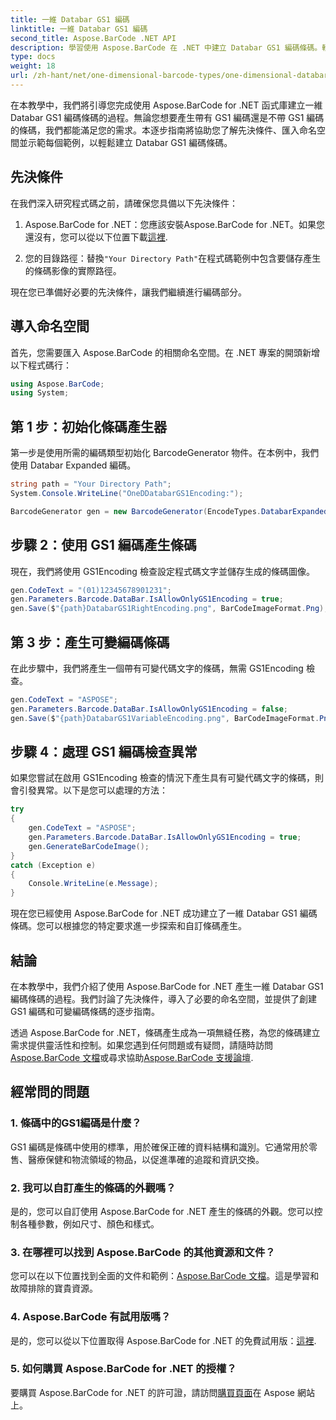 ```yaml
---
title: 一維 Databar GS1 編碼
linktitle: 一維 Databar GS1 編碼
second_title: Aspose.BarCode .NET API
description: 學習使用 Aspose.BarCode 在 .NET 中建立 Databar GS1 編碼條碼。輕鬆產生條碼。請遵循我們的逐步指南。
type: docs
weight: 18
url: /zh-hant/net/one-dimensional-barcode-types/one-dimensional-databar-gs1-encoding/
---
```


在本教學中，我們將引導您完成使用 Aspose.BarCode for .NET 函式庫建立一維 Databar GS1 編碼條碼的過程。無論您想要產生帶有 GS1 編碼還是不帶 GS1 編碼的條碼，我們都能滿足您的需求。本逐步指南將協助您了解先決條件、匯入命名空間並示範每個範例，以輕鬆建立 Databar GS1 編碼條碼。

## 先決條件

在我們深入研究程式碼之前，請確保您具備以下先決條件：

1.  Aspose.BarCode for .NET：您應該安裝Aspose.BarCode for .NET。如果您還沒有，您可以從以下位置下載[這裡](https://releases.aspose.com/barcode/net/).

2. 您的目錄路徑：替換`"Your Directory Path"`在程式碼範例中包含要儲存產生的條碼影像的實際路徑。

現在您已準備好必要的先決條件，讓我們繼續進行編碼部分。

## 導入命名空間

首先，您需要匯入 Aspose.BarCode 的相關命名空間。在 .NET 專案的開頭新增以下程式碼行：

```csharp
using Aspose.BarCode;
using System;
```

## 第 1 步：初始化條碼產生器

第一步是使用所需的編碼類型初始化 BarcodeGenerator 物件。在本例中，我們使用 Databar Expanded 編碼。 

```csharp
string path = "Your Directory Path";
System.Console.WriteLine("OneDDatabarGS1Encoding:");

BarcodeGenerator gen = new BarcodeGenerator(EncodeTypes.DatabarExpanded, "");
```

## 步驟 2：使用 GS1 編碼產生條碼

現在，我們將使用 GS1Encoding 檢查設定程式碼文字並儲存生成的條碼圖像。 

```csharp
gen.CodeText = "(01)12345678901231";
gen.Parameters.Barcode.DataBar.IsAllowOnlyGS1Encoding = true;
gen.Save($"{path}DatabarGS1RightEncoding.png", BarCodeImageFormat.Png);
```

## 第 3 步：產生可變編碼條碼

在此步驟中，我們將產生一個帶有可變代碼文字的條碼，無需 GS1Encoding 檢查。

```csharp
gen.CodeText = "ASPOSE";
gen.Parameters.Barcode.DataBar.IsAllowOnlyGS1Encoding = false;
gen.Save($"{path}DatabarGS1VariableEncoding.png", BarCodeImageFormat.Png);
```

## 步驟 4：處理 GS1 編碼檢查異常

如果您嘗試在啟用 GS1Encoding 檢查的情況下產生具有可變代碼文字的條碼，則會引發異常。以下是您可以處理的方法：

```csharp
try
{
    gen.CodeText = "ASPOSE";
    gen.Parameters.Barcode.DataBar.IsAllowOnlyGS1Encoding = true;
    gen.GenerateBarCodeImage();
}
catch (Exception e)
{
    Console.WriteLine(e.Message);
}
```

現在您已經使用 Aspose.BarCode for .NET 成功建立了一維 Databar GS1 編碼條碼。您可以根據您的特定要求進一步探索和自訂條碼產生。

## 結論

在本教學中，我們介紹了使用 Aspose.BarCode for .NET 產生一維 Databar GS1 編碼條碼的過程。我們討論了先決條件，導入了必要的命名空間，並提供了創建 GS1 編碼和可變編碼條碼的逐步指南。

透過 Aspose.BarCode for .NET，條碼產生成為一項無縫任務，為您的條碼建立需求提供靈活性和控制。如果您遇到任何問題或有疑問，請隨時訪問[Aspose.BarCode 文檔](https://reference.aspose.com/barcode/net/)或尋求協助[Aspose.BarCode 支援論壇](https://forum.aspose.com/c/barcode/13).

## 經常問的問題

### 1. 條碼中的GS1編碼是什麼？
GS1 編碼是條碼中使用的標準，用於確保正確的資料結構和識別。它通常用於零售、醫療保健和物流領域的物品，以促進準確的追蹤和資訊交換。

### 2. 我可以自訂產生的條碼的外觀嗎？
是的，您可以自訂使用 Aspose.BarCode for .NET 產生的條碼的外觀。您可以控制各種參數，例如尺寸、顏色和樣式。

### 3. 在哪裡可以找到 Aspose.BarCode 的其他資源和文件？
您可以在以下位置找到全面的文件和範例：[Aspose.BarCode 文檔](https://reference.aspose.com/barcode/net/)。這是學習和故障排除的寶貴資源。

### 4. Aspose.BarCode 有試用版嗎？
是的，您可以從以下位置取得 Aspose.BarCode for .NET 的免費試用版：[這裡](https://releases.aspose.com/).

### 5. 如何購買 Aspose.BarCode for .NET 的授權？
要購買 Aspose.BarCode for .NET 的許可證，請訪問[購買頁面](https://purchase.aspose.com/buy)在 Aspose 網站上。
